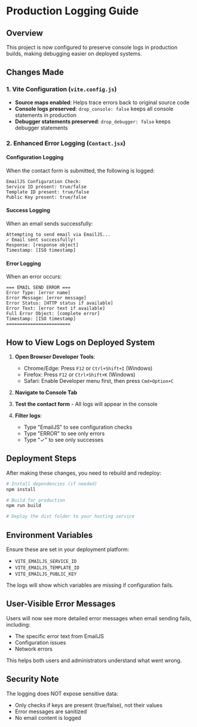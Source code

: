 # Production Logging Guide

## Overview
This project is now configured to preserve console logs in production builds, making debugging easier on deployed systems.

## Changes Made

### 1. Vite Configuration (`vite.config.js`)
- **Source maps enabled**: Helps trace errors back to original source code
- **Console logs preserved**: `drop_console: false` keeps all console statements in production
- **Debugger statements preserved**: `drop_debugger: false` keeps debugger statements

### 2. Enhanced Error Logging (`Contact.jsx`)

#### Configuration Logging
When the contact form is submitted, the following is logged:
```
EmailJS Configuration Check:
Service ID present: true/false
Template ID present: true/false
Public Key present: true/false
```

#### Success Logging
When an email sends successfully:
```
Attempting to send email via EmailJS...
✓ Email sent successfully!
Response: [response object]
Timestamp: [ISO timestamp]
```

#### Error Logging
When an error occurs:
```
=== EMAIL SEND ERROR ===
Error Type: [error name]
Error Message: [error message]
Error Status: [HTTP status if available]
Error Text: [error text if available]
Full Error Object: [complete error]
Timestamp: [ISO timestamp]
========================
```

## How to View Logs on Deployed System

1. **Open Browser Developer Tools**:
   - Chrome/Edge: Press `F12` or `Ctrl+Shift+I` (Windows)
   - Firefox: Press `F12` or `Ctrl+Shift+K` (Windows)
   - Safari: Enable Developer menu first, then press `Cmd+Option+C`

2. **Navigate to Console Tab**

3. **Test the contact form** - All logs will appear in the console

4. **Filter logs**:
   - Type "EmailJS" to see configuration checks
   - Type "ERROR" to see only errors
   - Type "✓" to see only successes

## Deployment Steps

After making these changes, you need to rebuild and redeploy:

```bash
# Install dependencies (if needed)
npm install

# Build for production
npm run build

# Deploy the dist folder to your hosting service
```

## Environment Variables

Ensure these are set in your deployment platform:
- `VITE_EMAILJS_SERVICE_ID`
- `VITE_EMAILJS_TEMPLATE_ID`
- `VITE_EMAILJS_PUBLIC_KEY`

The logs will show which variables are missing if configuration fails.

## User-Visible Error Messages

Users will now see more detailed error messages when email sending fails, including:
- The specific error text from EmailJS
- Configuration issues
- Network errors

This helps both users and administrators understand what went wrong.

## Security Note

The logging does NOT expose sensitive data:
- Only checks if keys are present (true/false), not their values
- Error messages are sanitized
- No email content is logged
